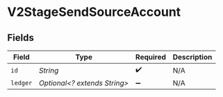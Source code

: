 # V2StageSendSourceAccount


## Fields

| Field                        | Type                         | Required                     | Description                  |
| ---------------------------- | ---------------------------- | ---------------------------- | ---------------------------- |
| `id`                         | *String*                     | :heavy_check_mark:           | N/A                          |
| `ledger`                     | *Optional<? extends String>* | :heavy_minus_sign:           | N/A                          |